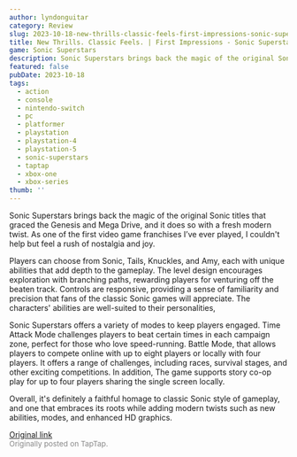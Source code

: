 ```yaml
---
author: lyndonguitar
category: Review
slug: 2023-10-18-new-thrills-classic-feels-first-impressions-sonic-superstars
title: New Thrills. Classic Feels. | First Impressions - Sonic Superstars
game: Sonic Superstars
description: Sonic Superstars brings back the magic of the original Sonic titles that graced the Genesis and Mega Drive, and it does so with a fresh modern twist. As one of the first video game franchises I’ve ever played, I couldn't help but feel a rush of nostalgia and joy.
featured: false
pubDate: 2023-10-18
tags:
  - action
  - console
  - nintendo-switch
  - pc
  - platformer
  - playstation
  - playstation-4
  - playstation-5
  - sonic-superstars
  - taptap
  - xbox-one
  - xbox-series
thumb: ''
---
```


Sonic Superstars brings back the magic of the original Sonic titles that graced the Genesis and Mega Drive, and it does so with a fresh modern twist. As one of the first video game franchises I’ve ever played, I couldn't help but feel a rush of nostalgia and joy.

Players can choose from Sonic, Tails, Knuckles, and Amy, each with unique abilities that add depth to the gameplay. The level design encourages exploration with branching paths, rewarding players for venturing off the beaten track. Controls are responsive, providing a sense of familiarity and precision that fans of the classic Sonic games will appreciate. The characters' abilities are well-suited to their personalities,

Sonic Superstars offers a variety of modes to keep players engaged. Time Attack Mode challenges players to beat certain times in each campaign zone, perfect for those who love speed-running. Battle Mode, that allows players to compete online with up to eight players or locally with four players. It offers a range of challenges, including races, survival stages, and other exciting competitions. In addition, The game supports story co-op play for up to four players sharing the single screen locally.

Overall, it's definitely a faithful homage to classic Sonic style of gameplay, and one that embraces its roots while adding modern twists such as new abilities, modes, and enhanced HD graphics.

[Original link](https://www.taptap.io/post/6449979)<br><span style="font-size: 0.95em; color: #888;">Originally posted on TapTap.</span>